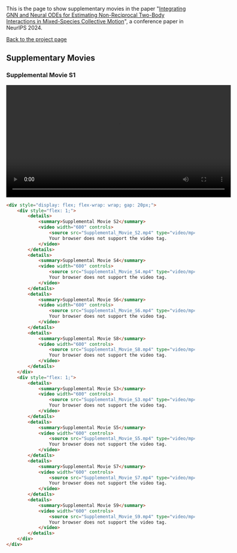 This is the page to show supplementary movies in the paper "[Integrating GNN and Neural ODEs for Estimating Non-Reciprocal Two-Body Interactions in Mixed-Species Collective Motion](https://openreview.net/forum?id=qwl3EiDi9r)", a conference paper in NeurIPS 2024.

[Back to the project page](https://github.com/MasahitoUWAMICHI/collectiveMotionNN)

## Supplementary Movies

### Supplemental Movie S1

<video width="600" controls>
    <source src="Supplemental_Movie_S1.mp4" type="video/mp4">
    Your browser does not support the video tag.
</video>

```markdown
<div style="display: flex; flex-wrap: wrap; gap: 20px;">
    <div style="flex: 1;">
        <details>
            <summary>Supplemental Movie S2</summary>
            <video width="600" controls>
                <source src="Supplemental_Movie_S2.mp4" type="video/mp4">
                Your browser does not support the video tag.
            </video>
        </details>
        <details>
            <summary>Supplemental Movie S4</summary>
            <video width="600" controls>
                <source src="Supplemental_Movie_S4.mp4" type="video/mp4">
                Your browser does not support the video tag.
            </video>
        </details>
        <details>
            <summary>Supplemental Movie S6</summary>
            <video width="600" controls>
                <source src="Supplemental_Movie_S6.mp4" type="video/mp4">
                Your browser does not support the video tag.
            </video>
        </details>
        <details>
            <summary>Supplemental Movie S8</summary>
            <video width="600" controls>
                <source src="Supplemental_Movie_S8.mp4" type="video/mp4">
                Your browser does not support the video tag.
            </video>
        </details>
    </div>
    <div style="flex: 1;">
        <details>
            <summary>Supplemental Movie S3</summary>
            <video width="600" controls>
                <source src="Supplemental_Movie_S3.mp4" type="video/mp4">
                Your browser does not support the video tag.
            </video>
        </details>
        <details>
            <summary>Supplemental Movie S5</summary>
            <video width="600" controls>
                <source src="Supplemental_Movie_S5.mp4" type="video/mp4">
                Your browser does not support the video tag.
            </video>
        </details>
        <details>
            <summary>Supplemental Movie S7</summary>
            <video width="600" controls>
                <source src="Supplemental_Movie_S7.mp4" type="video/mp4">
                Your browser does not support the video tag.
            </video>
        </details>
        <details>
            <summary>Supplemental Movie S9</summary>
            <video width="600" controls>
                <source src="Supplemental_Movie_S9.mp4" type="video/mp4">
                Your browser does not support the video tag.
            </video>
        </details>
    </div>
</div>
```

